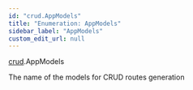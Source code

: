 ```yaml
---
id: "crud.AppModels"
title: "Enumeration: AppModels"
sidebar_label: "AppModels"
custom_edit_url: null
---
```


[crud](../modules/crud.md).AppModels

The name of the models for CRUD routes generation
